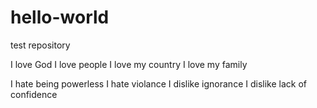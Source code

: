 # hello-world
test repository

I love God
I love people
I love my country
I love my family

I hate being powerless
I hate violance
I dislike ignorance
I dislike lack of confidence

